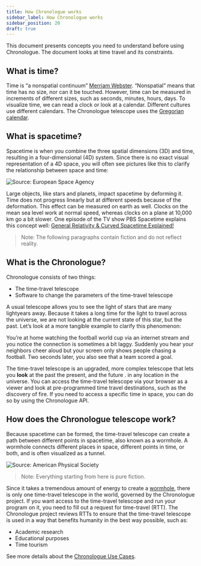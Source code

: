 ```yaml
---
title: How Chronologue works
sidebar_label: How Chronologue works
sidebar_position: 20
draft: true
---
```


<!-- ## Overview --> 

This document presents concepts you need to understand before using Chronologue. The document looks at time travel and its constraints. 
<!--Add a statement about the target audience--> 
<!-- Maybe add what assumptions the document is making about the audience. Something like: The document assumes you are comfortable learning about complex topics. --> 

<!-- Are you planning to add a glossary? You could gather all the defintiions here, like Time, nonspatial, telescope, wormhole -->


## What is time? 
Time is “a nonspatial continuum” [Merriam Webster](https://www.merriam-webster.com/dictionary/time). “Nonspatial” means that time has no size, nor can it be touched. However, time can be measured in increments of different sizes, such as seconds, minutes, hours, days. To visualize time, we can read a clock or look at a calendar. Different cultures use different calendars. The Chronologue telescope uses the [Gregorian calendar](https://en.wikipedia.org/wiki/Gregorian_calendar).


## What is spacetime?
Spacetime is when you combine the three spatial dimensions (3D) and time, resulting in a four-dimensional (4D) system. Since there is no exact visual representation of a 4D space, you will often see pictures like this to clarify the relationship between space and time:

![Source: European Space Agency](https://www.esa.int/var/esa/storage/images/esa_multimedia/images/2015/09/spacetime_curvature/15576375-1-eng-GB/Spacetime_curvature_pillars.jpg)

Large objects, like stars and planets, impact spacetime by deforming it. Time does not progress linearly but at different speeds because of the deformation. <!-- Suggested change: Large objects, like start and planets, deform the spacetime and this deformation is proportional to the size of the object with larger objects causing more deformation. In terms of time, this means that time is nonliear as it speed of progression depends on the curvature of the spacetiume. --> This effect can be measured on earth as well. Clocks on the mean sea level work at normal speed, whereas clocks on a plane at 10,000 km go a bit slower. <!--This effect can be observed in earth where clocks on a plane at 10,000 km go a bit slower than clocks that are on the mean sea level.--> <!--An--> One episode of the TV show PBS Spacetime explains this concept well: [General Relativity & Curved Spacetime Explained!](https://youtu.be/AwhKZ3fd9JA?t=359)


>Note: The following paragraphs contain fiction and do not reflect reality. <!--This part is redundant: and do not reflect reality--> 

## What is the Chronologue?

Chronologue consists of two things:
* The time-travel telescope
* Software to change the parameters of the time-travel telescope
<!--
Watch out for unparallel structures. 
Change suggestion: 
* A time-travel telescope. 
* A software to change the parameters of the time-travel telescope.
-->

A usual telescope allows you to see the light of stars that are many lightyears away. Because it takes a long time for the light to travel across the universe, we are not looking at the current state of this star, but the past. Let’s look at a more tangible example to clarify this phenomenon: <!-- You can replace this sentence and the explanation with the following: Is like when you detect a lag in a live streaming service.--> 
<!--Change suggestion for the first two sentences: 
The light that reaches the earth has travelled across the universe for several, sometimes millions of years. This means that the light we observe with the help of telescopes is a snapshot of the past of its source star.
--> 

<!--I think this explanation is optional--> 
You’re at home watching the football world cup via an internet stream and you notice the connection is sometimes a bit laggy. Suddenly you hear your neighbors cheer aloud but your screen only shows people chasing a football. Two seconds later, you also see that a team scored a goal. 

The time-travel telescope is an upgraded, more complex telescope that lets you **look** at the past <!--and also--> the present, and the future <!--. Moreover, the time-travel Chronologue telescope gives you access to any location in the universe-->. in any location in the universe. You can access the time-travel telescope via your browser as a viewer and look at pre-programmed time travel destinations, such as the discovery of fire. If you need to access a specific time in space, you can do so by using the Chronologue API. 

<!--If you want to integrate Chronologue within your program, have a look at the Chronologue SDK. Active development is still up for discussion...-->

## How does the Chronologue telescope work?

<!-- 
Suggestion:
In this section, you will learn how Chronologue's time-travel telescope can show you any point you want in the spacetime. 
-->

Because spacetime can be formed, the time-travel telescope can create a path between different points in spacetime, also known as a wormhole. A wormhole connects different places in space, different points in time, or both, and is often visualized as a tunnel.
<!-- what about:
The time-travel telescope software manipulates spacetime to create a path between to different points: your point and the desired point you want to look at. This path, or tunnel, is known as a wormhole. 
--> 

![Source: American Physical Society](https://physics.aps.org/assets/3dbae5fd-a0e8-4b78-81be-b10bb92fe6f2/e40_2_medium.png)

>Note: Everything starting from here is pure fiction. <!--This was already said before-->

Since it takes a tremendous amount of energy to create a [wormhole](https://en.wikipedia.org/wiki/Wormhole), there is only one time-travel telescope in the world, governed by the Chronologue project. If you want access to the time-travel telescope and run your program on it, you need to fill out a request for time-travel (RTT). The Chronologue project reviews RTTs to ensure that the time-travel telescope is used in a way that benefits humanity in the best way possible, such as:
* Academic research
* Educational purposes
* Time tourism

<!--Suggestion:
The exorbitant amount of energy required to create a wormhole hampers our ability of having more than one time-travel telescope in the world. For this reason, the Chronologue project reviews every request for time-travel (RTT) to ensure that the time-travel telescope is used to benefit humanity in the best way possible. An RTT can be filled out for one of the following reasons: 

* Academic research
* Educational purposes
* Time tourism
--> 

See more details about the [Chronologue Use Cases](https://github.com/thegooddocsproject/chronologue/wiki/Use-Cases).
